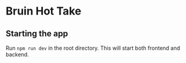 # Bruin Hot Take

## Starting the app
Run `npm run dev` in the root directory. This will start both frontend and backend.